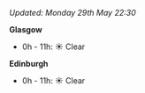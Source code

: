 *Updated: Monday 29th May 22:30*

**Glasgow**

* 0h - 11h: :sunny: Clear

**Edinburgh**

* 0h - 11h: :sunny: Clear
